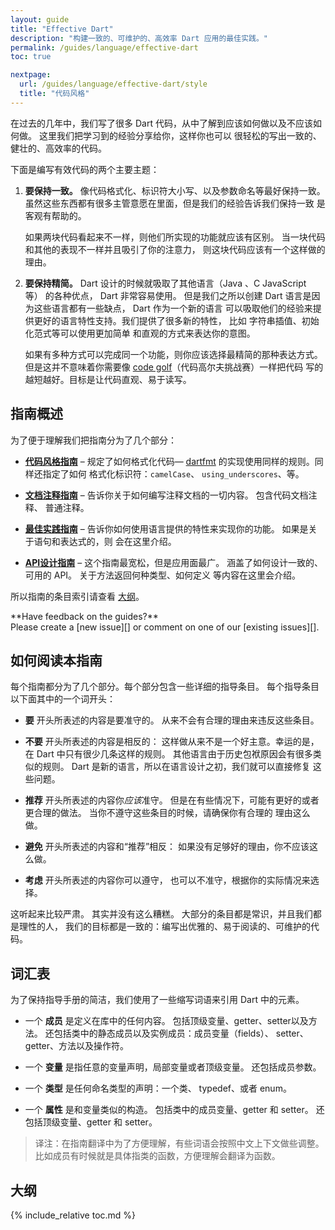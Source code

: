 ```yaml
---
layout: guide
title: "Effective Dart"
description: "构建一致的、可维护的、高效率 Dart 应用的最佳实践。"
permalink: /guides/language/effective-dart
toc: true

nextpage:
  url: /guides/language/effective-dart/style
  title: "代码风格"
---
```


在过去的几年中，我们写了很多 Dart 代码，从中了解到应该如何做以及不应该如何做。
这里我们把学习到的经验分享给你，这样你也可以
很轻松的写出一致的、健壮的、高效率的代码。


下面是编写有效代码的两个主要主题：

 1. **要保持一致。** 像代码格式化、标识符大小写、以及参数命名等最好保持一致。
    虽然这些东西都有很多主管意愿在里面，但是我们的经验告诉我们保持一致
    是客观有帮助的。

    如果两块代码看起来不一样，则他们所实现的功能就应该有区别。
    当一块代码和其他的表现不一样并且吸引了你的注意力，
    则这块代码应该有一个这样做的理由。

 2. **要保持精简。** Dart 设计的时候就吸取了其他语言（Java 、C JavaScript 等）
    的各种优点， Dart 非常容易使用。
    但是我们之所以创建 Dart 语言是因为这些语言都有一些缺点， Dart 作为一个新的语言
    可以吸取他们的经验来提供更好的语言特性支持。我们提供了很多新的特性，
    比如 字符串插值、初始化范式等可以使用更加简单
    和直观的方式来表达你的意图。

    如果有多种方式可以完成同一个功能，则你应该选择最精简的那种表达方式。
    但是这并不意味着你需要像 [code golf][]（代码高尔夫挑战赛）一样把代码
    写的越短越好。目标是让代码直观、易于读写。

[code golf]: https://en.wikipedia.org/wiki/Code_golf

## 指南概述

为了便于理解我们把指南分为了几个部分：

  * **[代码风格指南][]** &ndash; 规定了如何格式化代码&mdash;
    [dartfmt] 的实现使用同样的规则。同样还指定了如何
    格式化标识符：`camelCase`、 `using_underscores`、等。

  * **[文档注释指南][]** &ndash; 告诉你关于如何编写注释文档的一切内容。
    包含代码文档注释、
    普通注释。

  * **[最佳实践指南][]** &ndash; 告诉你如何使用语言提供的特性来实现你的功能。
    如果是关于语句和表达式的，则
    会在这里介绍。

  * **[API设计指南][]** &ndash; 这个指南最宽松，但是应用面最广。
    涵盖了如何设计一致的、可用的 API。
    关于方法返回何种类型、如何定义
    等内容在这里会介绍。

所以指南的条目索引请查看
[大纲](#大纲)。

<aside class="alert alert-info" markdown="1">
  **Have feedback on the guides?** <br>
  Please create a [new issue][] or comment on one of our [existing issues][].

  [new issue]: https://github.com/dart-lang/site-www/issues/new
  [existing issues]: https://github.com/dart-lang/site-www/issues?q=is%3Aopen+is%3Aissue+label%3AEffectiveDart
</aside>

[dartfmt]: https://github.com/dart-lang/dart_style#readme
[代码风格指南]: /guides/language/effective-dart/style
[文档注释指南]: /guides/language/effective-dart/documentation
[最佳实践指南]: /guides/language/effective-dart/usage
[API设计指南]: /guides/language/effective-dart/design

## 如何阅读本指南

每个指南都分为了几个部分。每个部分包含一些详细的指导条目。
每个指导条目以下面其中的一个词开头：

* **要** 开头所表述的内容是要准守的。
从来不会有合理的理由来违反这些条目。

* **不要** 开头所表述的内容是相反的：
这样做从来不是一个好主意。幸运的是，在 Dart 中只有很少几条这样的规则。
其他语言由于历史包袱原因会有很多类似的规则。
Dart 是新的语言，所以在语言设计之初，我们就可以直接修复
这些问题。

* **推荐** 开头所表述的内容你*应该*准守。
但是在有些情况下，可能有更好的或者更合理的做法。
当你不遵守这些条目的时候，请确保你有合理的
理由这么做。

* **避免** 开头所表述的内容和“推荐”相反：
如果没有足够好的理由，你不应该这么做。

* **考虑** 开头所表述的内容你可以遵守，
也可以不准守，根据你的实际情况来选择。

这听起来比较严肃。
其实并没有这么糟糕。
大部分的条目都是常识，并且我们都是理性的人，
我们的目标都是一致的：编写出优雅的、易于阅读的、可维护的代码。

## 词汇表

为了保持指导手册的简洁，我们使用了一些缩写词语来引用
Dart 中的元素。

* 一个 **成员** 是定义在库中的任何内容。
  包括顶级变量、getter、setter以及方法。
  还包括类中的静态成员以及实例成员：成员变量（fields）、
  setter、getter、方法以及操作符。

* 一个 **变量** 是指任意的变量声明，局部变量或者顶级变量。
  还包括成员参数。

* 一个 **类型** 是任何命名类型的声明：一个类、 typedef、或者 enum。

* 一个 **属性** 是和变量类似的构造。
  包括类中的成员变量、getter 和 setter。
  还包括顶级变量、getter 和 setter。

> 译注：在指南翻译中为了方便理解，有些词语会按照中文上下文做些调整。比如成员有时候就是具体指类的函数，方便理解会翻译为函数。

## 大纲

{% include_relative toc.md %}
